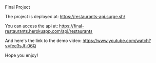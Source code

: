 Final Project

The project is deployed at: https://restaurants-api.surge.sh/

You can access the api at: https://final-restaurants.herokuapp.com/api/restaurants

And here's the link to the demo video: https://www.youtube.com/watch?v=fee3sJf-06Q

Hope you enjoy!
